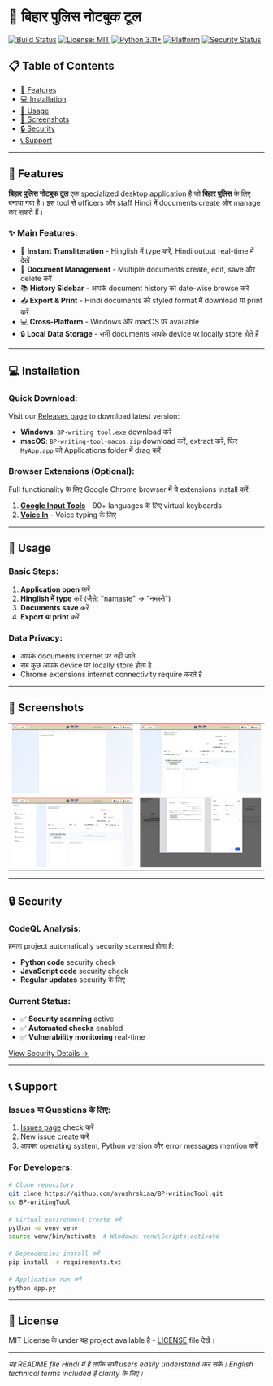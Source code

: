 # 📝 बिहार पुलिस नोटबुक टूल

[![Build Status](https://github.com/ayushrskiaa/BP-writingTool/workflows/Build%20and%20Release%20Application/badge.svg)](https://github.com/ayushrskiaa/BP-writingTool/actions)
[![License: MIT](https://img.shields.io/badge/License-MIT-yellow.svg)](https://opensource.org/licenses/MIT)
[![Python 3.11+](https://img.shields.io/badge/python-3.11+-blue.svg)](https://www.python.org/downloads/)
[![Platform](https://img.shields.io/badge/platform-Windows%20%7C%20macOS-lightgrey.svg)](https://github.com/ayushrskiaa/BP-writingTool/releases)
[![Security Status](https://img.shields.io/badge/Security-CodeQL%20Active-brightgreen.svg)](https://github.com/ayushrskiaa/BP-writingTool/security/code-scanning)

## 📋 Table of Contents
- [🚀 Features](#-features)
- [💻 Installation](#-installation)
- [🔧 Usage](#-usage)
- [📱 Screenshots](#-screenshots)
- [🔒 Security](#-security)
- [📞 Support](#-support)

---

## 🚀 Features

**बिहार पुलिस नोटबुक टूल** एक specialized desktop application है जो **बिहार पुलिस** के लिए बनाया गया है। इस tool से officers और staff Hindi में documents create और manage कर सकते हैं।

### ✨ Main Features:
- 🚀 **Instant Transliteration** - Hinglish में type करें, Hindi output real-time में देखें
- 📄 **Document Management** - Multiple documents create, edit, save और delete करें
- 📚 **History Sidebar** - आपके document history को date-wise browse करें
- 📤 **Export & Print** - Hindi documents को styled format में download या print करें
- 💻 **Cross-Platform** - Windows और macOS पर available
- 🔒 **Local Data Storage** - सभी documents आपके device पर locally store होते हैं

---

## 💻 Installation

### Quick Download:
Visit our [Releases page](https://github.com/ayushrskiaa/BP-writingTool/releases) to download latest version:

- **Windows**: `BP-writing tool.exe` download करें
- **macOS**: `BP-writing-tool-macos.zip` download करें, extract करें, फिर `MyApp.app` को Applications folder में drag करें

### Browser Extensions (Optional):
Full functionality के लिए Google Chrome browser में ये extensions install करें:

1. **[Google Input Tools](https://chromewebstore.google.com/detail/google-input-tools/mclkkofklkfljcocdinagocijmpgbhab)** - 90+ languages के लिए virtual keyboards
2. **[Voice In](https://chromewebstore.google.com/detail/voice-in-speech-to-text-d/pjnefijmagpdjfhhkpljicbbpicelgko)** - Voice typing के लिए

---

## 🔧 Usage

### Basic Steps:
1. **Application open** करें
2. **Hinglish में type** करें (जैसे: "namaste" → "नमस्ते")
3. **Documents save** करें
4. **Export या print** करें

### Data Privacy:
- आपके documents internet पर नहीं जाते
- सब कुछ आपके device पर locally store होता है
- Chrome extensions internet connectivity require करते हैं

---

## 📱 Screenshots

<table>
  <tr>
    <td><img src="doc/1.png" alt="Main Interface" width="600"/></td>
    <td><img src="doc/2.png" alt="Document Editor" width="600"/></td>
  </tr>
  <tr>
    <td><img src="doc/3.png" alt="History View" width="600"/></td>
    <td><img src="doc/4.png" alt="Export Options" width="600"/></td>
  </tr>
</table>

---

## 🔒 Security

### CodeQL Analysis:
हमारा project automatically security scanned होता है:
- **Python code** security check
- **JavaScript code** security check  
- **Regular updates** security के लिए

### Current Status:
- ✅ **Security scanning** active
- ✅ **Automated checks** enabled
- ✅ **Vulnerability monitoring** real-time

[View Security Details →](https://github.com/ayushrskiaa/BP-writingTool/security/code-scanning)

---

## 📞 Support

### Issues या Questions के लिए:
1. [Issues page](https://github.com/ayushrskiaa/BP-writingTool/issues) check करें
2. New issue create करें
3. आपका operating system, Python version और error messages mention करें

### For Developers:
```bash
# Clone repository
git clone https://github.com/ayushrskiaa/BP-writingTool.git
cd BP-writingTool

# Virtual environment create करें
python -m venv venv
source venv/bin/activate  # Windows: venv\Scripts\activate

# Dependencies install करें
pip install -r requirements.txt

# Application run करें
python app.py
```

---

## 📄 License

MIT License के under यह project available है - [LICENSE](LICENSE) file देखें।

---

*यह README file Hindi में है ताकि सभी users easily understand कर सकें। English technical terms included हैं clarity के लिए।*
